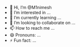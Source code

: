 - 👋 Hi, I’m @M1nimesh
- 👀 I’m interested in ...
- 🌱 I’m currently learning ...
- 💞️ I’m looking to collaborate on ...
- 📫 How to reach me ...
- 😄 Pronouns: ...
- ⚡ Fun fact: ...

<!---
M1nimesh/M1nimesh is a ✨ special ✨ repository because its `README.md` (this file) appears on your GitHub profile.
You can click the Preview link to take a look at your changes.
--->
